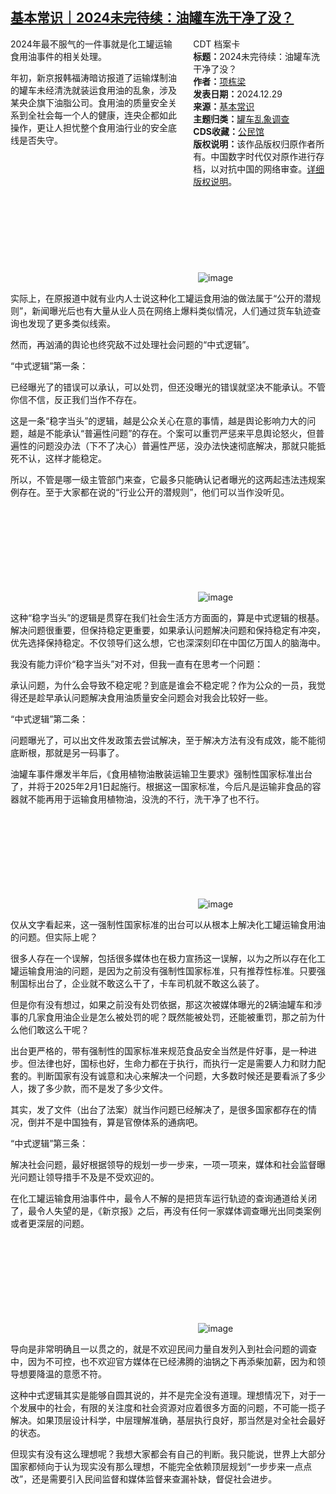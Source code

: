 <!--1735537822000-->
[基本常识｜2024未完待续：油罐车洗干净了没？](https://chinadigitaltimes.net/chinese/714481.html)
------

<div style="width:42%;float:right;padding-left:20px;"><div class="su-spoiler su-spoiler-style-fancy su-spoiler-icon-chevron-circle" data-scroll-offset="0" data-anchor-in-url="no"><div class="su-spoiler-title" tabindex="0" role="button"><span class="su-spoiler-icon"></span>CDT 档案卡</div><div class="su-spoiler-content su-u-clearfix su-u-trim"><strong>标题：</strong>2024未完待续：油罐车洗干净了没？<br><strong>作者：</strong><a href="https://chinadigitaltimes.net/space/项栋梁" target="_blank">项栋梁</a><br><strong>发表日期：</strong>2024.12.29<br><strong>来源：</strong><a href="https://archive.ph/WscId" target="_blank">基本常识</a><br><strong>主题归类：</strong><a href="https://chinadigitaltimes.net/space/罐车乱象调查" target="_blank">罐车乱象调查</a><br><strong>CDS收藏：</strong><a href="https://chinadigitaltimes.net/space/%E5%85%AC%E6%B0%91%E9%A6%86" target="_blank" rel="noopener">公民馆</a><br><strong>版权说明：</strong>该作品版权归原作者所有。中国数字时代仅对原作进行存档，以对抗中国的网络审查。<a href="https://chinadigitaltimes.net/chinese/copyright">详细版权说明</a>。</div></div></div><p>2024年最不服气的一件事就是化工罐运输食用油事件的相关处理。</p><p>年初，新京报韩福涛暗访报道了运输煤制油的罐车未经清洗就装运食用油的乱象，涉及某央企旗下油脂公司。食用油的质量安全关系到全社会每一个人的健康，连央企都如此操作，更让人担忧整个食用油行业的安全底线是否失守。</p><p><img decoding="async" src="data:image/svg+xml,%3Csvg%20xmlns='http://www.w3.org/2000/svg'%20viewBox='0%200%200%200'%3E%3C/svg%3E" alt="image" data-lazy-src="https://chinadigitaltimes.net/chinese/files/2024/12/post-714481-677234cc95c4e.png"><noscript><img decoding="async" src="https://chinadigitaltimes.net/chinese/files/2024/12/post-714481-677234cc95c4e.png" alt="image"></noscript></p><p>实际上，在原报道中就有业内人士说这种化工罐运食用油的做法属于“公开的潜规则”，新闻曝光后也有大量从业人员在网络上爆料类似情况，人们通过货车轨迹查询也发现了更多类似线索。</p><p>然而，再汹涌的舆论也终究敌不过处理社会问题的“中式逻辑”。</p><p>“中式逻辑”第一条：</p><p>已经曝光了的错误可以承认，可以处罚，但还没曝光的错误就坚决不能承认。不管你信不信，反正我们当作不存在。</p><p>这是一条“稳字当头”的逻辑，越是公众关心在意的事情，越是舆论影响力大的问题，越是不能承认“普遍性问题”的存在。个案可以重罚严惩来平息舆论怒火，但普遍性的问题没办法（下不了决心）普遍性严惩，没办法快速彻底解决，那就只能抵死不认，这样才能稳定。</p><p>所以，不管是哪一级主管部门来查，它最多只能确认记者曝光的这两起违法违规案例存在。至于大家都在说的“行业公开的潜规则”，他们可以当作没听见。</p><p><img decoding="async" src="data:image/svg+xml,%3Csvg%20xmlns='http://www.w3.org/2000/svg'%20viewBox='0%200%200%200'%3E%3C/svg%3E" alt="image" data-lazy-src="https://chinadigitaltimes.net/chinese/files/2024/12/post-714481-677234cc9f4bd."><noscript><img decoding="async" src="https://chinadigitaltimes.net/chinese/files/2024/12/post-714481-677234cc9f4bd." alt="image"></noscript></p><p>这种“稳字当头”的逻辑是贯穿在我们社会生活方方面面的，算是中式逻辑的根基。解决问题很重要，但保持稳定更重要，如果承认问题解决问题和保持稳定有冲突，优先选择保持稳定。不仅领导们这么想，它也深深刻印在中国亿万国人的脑海中。</p><p>我没有能力评价“稳字当头”对不对，但我一直有在思考一个问题：</p><p>承认问题，为什么会导致不稳定呢？到底是谁会不稳定呢？作为公众的一员，我觉得还是趁早承认问题解决食用油质量安全问题会对我会比较好一些。</p><p>“中式逻辑”第二条：</p><p>问题曝光了，可以出文件发政策去尝试解决，至于解决方法有没有成效，能不能彻底断根，那就是另一码事了。</p><p>油罐车事件爆发半年后，《食用植物油散装运输卫生要求》强制性国家标准出台了，并将于2025年2月1日起施行。根据这一国家标准，今后凡是运输非食品的容器就不能再用于运输食用植物油，没洗的不行，洗干净了也不行。</p><p><img decoding="async" src="data:image/svg+xml,%3Csvg%20xmlns='http://www.w3.org/2000/svg'%20viewBox='0%200%200%200'%3E%3C/svg%3E" alt="image" data-lazy-src="https://chinadigitaltimes.net/chinese/files/2024/12/post-714481-677234cca7ac1."><noscript><img decoding="async" src="https://chinadigitaltimes.net/chinese/files/2024/12/post-714481-677234cca7ac1." alt="image"></noscript></p><p>仅从文字看起来，这一强制性国家标准的出台可以从根本上解决化工罐运输食用油的问题。但实际上呢？</p><p>很多人存在一个误解，包括很多媒体也在极力宣扬这一误解，以为之所以存在化工罐运输食用油的问题，是因为之前没有强制性国家标准，只有推荐性标准。只要强制国标出台了，企业就不敢这么干了，卡车司机就不敢这么装了。</p><p>但是你有没有想过，如果之前没有处罚依据，那这次被媒体曝光的2辆油罐车和涉事的几家食用油企业是怎么被处罚的呢？既然能被处罚，还能被重罚，那之前为什么他们敢这么干呢？</p><p>出台更严格的，带有强制性的国家标准来规范食品安全当然是件好事，是一种进步。但法律也好，国标也好，生命力都在于执行，而执行一定是需要人力和财力配套的。判断国家有没有诚意和决心来解决一个问题，大多数时候还是要看派了多少人，拨了多少款，而不是发了多少文件。</p><p>其实，发了文件（出台了法案）就当作问题已经解决了，是很多国家都存在的情况，倒并不是中国独有，算是官僚体系的通病吧。</p><p>“中式逻辑”第三条：</p><p>解决社会问题，最好根据领导的规划一步一步来，一项一项来，媒体和社会监督曝光问题让领导措手不及是不受欢迎的。</p><p>在化工罐运输食用油事件中，最令人不解的是把货车运行轨迹的查询通道给关闭了，最令人失望的是，《新京报》之后，再没有任何一家媒体调查曝光出同类案例或者更深层的问题。</p><p><img decoding="async" src="data:image/svg+xml,%3Csvg%20xmlns='http://www.w3.org/2000/svg'%20viewBox='0%200%200%200'%3E%3C/svg%3E" alt="image" data-lazy-src="https://chinadigitaltimes.net/chinese/files/2024/12/post-714481-677234ccaee9c."><noscript><img decoding="async" src="https://chinadigitaltimes.net/chinese/files/2024/12/post-714481-677234ccaee9c." alt="image"></noscript></p><p>导向是非常明确且一以贯之的，就是不欢迎民间力量自发列入到社会问题的调查中，因为不可控，也不欢迎官方媒体在已经沸腾的油锅之下再添柴加薪，因为和领导想要降温的意愿不符。</p><p>这种中式逻辑其实是能够自圆其说的，并不是完全没有道理。理想情况下，对于一个发展中的社会，有限的关注度和社会资源对应着很多方面的问题，不可能一揽子解决。如果顶层设计科学，中层理解准确，基层执行良好，那当然是对全社会最好的状态。</p><p>但现实有没有这么理想呢？我想大家都会有自己的判断。我只能说，世界上大部分国家都倾向于认为现实没有那么理想，不能完全依赖顶层规划“一步步来一点点改”，还是需要引入民间监督和媒体监督来查漏补缺，督促社会进步。</p><div class="addtoany_share_save_container addtoany_content addtoany_content_bottom"><div class="a2a_kit a2a_kit_size_32 addtoany_list" data-a2a-url="https://chinadigitaltimes.net/chinese/714481.html" data-a2a-title="基本常识｜2024未完待续：油罐车洗干净了没？"><a class="a2a_button_facebook" href="https://www.addtoany.com/add_to/facebook?linkurl=https%3A%2F%2Fchinadigitaltimes.net%2Fchinese%2F714481.html&amp;linkname=%E5%9F%BA%E6%9C%AC%E5%B8%B8%E8%AF%86%EF%BD%9C2024%E6%9C%AA%E5%AE%8C%E5%BE%85%E7%BB%AD%EF%BC%9A%E6%B2%B9%E7%BD%90%E8%BD%A6%E6%B4%97%E5%B9%B2%E5%87%80%E4%BA%86%E6%B2%A1%EF%BC%9F" title="Facebook" rel="nofollow noopener" target="_blank"></a><a class="a2a_button_twitter" href="https://www.addtoany.com/add_to/twitter?linkurl=https%3A%2F%2Fchinadigitaltimes.net%2Fchinese%2F714481.html&amp;linkname=%E5%9F%BA%E6%9C%AC%E5%B8%B8%E8%AF%86%EF%BD%9C2024%E6%9C%AA%E5%AE%8C%E5%BE%85%E7%BB%AD%EF%BC%9A%E6%B2%B9%E7%BD%90%E8%BD%A6%E6%B4%97%E5%B9%B2%E5%87%80%E4%BA%86%E6%B2%A1%EF%BC%9F" title="Twitter" rel="nofollow noopener" target="_blank"></a><a class="a2a_button_telegram" href="https://www.addtoany.com/add_to/telegram?linkurl=https%3A%2F%2Fchinadigitaltimes.net%2Fchinese%2F714481.html&amp;linkname=%E5%9F%BA%E6%9C%AC%E5%B8%B8%E8%AF%86%EF%BD%9C2024%E6%9C%AA%E5%AE%8C%E5%BE%85%E7%BB%AD%EF%BC%9A%E6%B2%B9%E7%BD%90%E8%BD%A6%E6%B4%97%E5%B9%B2%E5%87%80%E4%BA%86%E6%B2%A1%EF%BC%9F" title="Telegram" rel="nofollow noopener" target="_blank"></a><a class="a2a_button_reddit" href="https://www.addtoany.com/add_to/reddit?linkurl=https%3A%2F%2Fchinadigitaltimes.net%2Fchinese%2F714481.html&amp;linkname=%E5%9F%BA%E6%9C%AC%E5%B8%B8%E8%AF%86%EF%BD%9C2024%E6%9C%AA%E5%AE%8C%E5%BE%85%E7%BB%AD%EF%BC%9A%E6%B2%B9%E7%BD%90%E8%BD%A6%E6%B4%97%E5%B9%B2%E5%87%80%E4%BA%86%E6%B2%A1%EF%BC%9F" title="Reddit" rel="nofollow noopener" target="_blank"></a><a class="a2a_button_whatsapp" href="https://www.addtoany.com/add_to/whatsapp?linkurl=https%3A%2F%2Fchinadigitaltimes.net%2Fchinese%2F714481.html&amp;linkname=%E5%9F%BA%E6%9C%AC%E5%B8%B8%E8%AF%86%EF%BD%9C2024%E6%9C%AA%E5%AE%8C%E5%BE%85%E7%BB%AD%EF%BC%9A%E6%B2%B9%E7%BD%90%E8%BD%A6%E6%B4%97%E5%B9%B2%E5%87%80%E4%BA%86%E6%B2%A1%EF%BC%9F" title="WhatsApp" rel="nofollow noopener" target="_blank"></a><a class="a2a_button_email" href="https://www.addtoany.com/add_to/email?linkurl=https%3A%2F%2Fchinadigitaltimes.net%2Fchinese%2F714481.html&amp;linkname=%E5%9F%BA%E6%9C%AC%E5%B8%B8%E8%AF%86%EF%BD%9C2024%E6%9C%AA%E5%AE%8C%E5%BE%85%E7%BB%AD%EF%BC%9A%E6%B2%B9%E7%BD%90%E8%BD%A6%E6%B4%97%E5%B9%B2%E5%87%80%E4%BA%86%E6%B2%A1%EF%BC%9F" title="Email" rel="nofollow noopener" target="_blank"></a><a class="a2a_button_copy_link" href="https://www.addtoany.com/add_to/copy_link?linkurl=https%3A%2F%2Fchinadigitaltimes.net%2Fchinese%2F714481.html&amp;linkname=%E5%9F%BA%E6%9C%AC%E5%B8%B8%E8%AF%86%EF%BD%9C2024%E6%9C%AA%E5%AE%8C%E5%BE%85%E7%BB%AD%EF%BC%9A%E6%B2%B9%E7%BD%90%E8%BD%A6%E6%B4%97%E5%B9%B2%E5%87%80%E4%BA%86%E6%B2%A1%EF%BC%9F" title="Copy Link" rel="nofollow noopener" target="_blank"></a><a class="a2a_dd addtoany_share_save addtoany_share" href="https://www.addtoany.com/share"></a></div></div>
